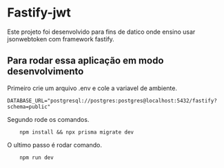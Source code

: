 # Fastify-jwt

Este projeto foi desenvolvido para fins de datico onde ensino usar jsonwebtoken com framework fastify.

## Para rodar essa aplicação em modo desenvolvimento

Primeiro crie um arquivo .env e cole a variavel de ambiente.

```
DATABASE_URL="postgresql://postgres:postgres@localhost:5432/fastify?schema=public"
```

Segundo rode os comandos.

```
    npm install && npx prisma migrate dev
```
O ultimo passo é rodar comando.

```
    npm run dev
```
